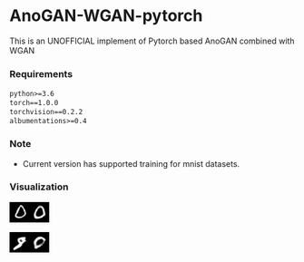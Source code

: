 # AnoGAN-WGAN-pytorch
This is an UNOFFICIAL implement of  Pytorch based AnoGAN combined with WGAN


### Requirements

```
python>=3.6
torch==1.0.0
torchvision==0.2.2
albumentations>=0.4
```
### Note
- Current version has supported  training for mnist datasets.

### Visualization
![00001_TP](https://github.com/DannisZgggg/AnoGAN-WGAN-pytorch/blob/master/resources/00001_TP.jpg)

![00002_TN](https://github.com/DannisZgggg/AnoGAN-WGAN-pytorch/blob/master/resources/00002_TN.jpg)